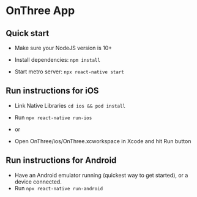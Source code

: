 # OnThree App

## Quick start

- Make sure your NodeJS version is 10+

- Install dependencies: `npm install`

- Start metro server: `npx react-native start`

## Run instructions for iOS

- Link Native Libraries `cd ios && pod install`

- Run `npx react-native run-ios`
- or
- Open OnThree/ios/OnThree.xcworkspace in Xcode and hit Run button

## Run instructions for Android

- Have an Android emulator running (quickest way to get started), or a device connected.
- Run `npx react-native run-android`
